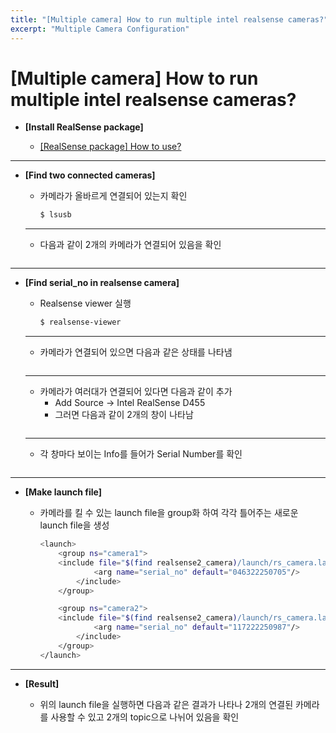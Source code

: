 ```yaml
---
title: "[Multiple camera] How to run multiple intel realsense cameras?"
excerpt: "Multiple Camera Configuration"
---
```

# [Multiple camera] How to run multiple intel realsense cameras?

- **[Install RealSense package]**
    
    - [[RealSense package] How to use?](https://heathered-freon-621.notion.site/RealSense-package-How-to-use-b20b9d7fc3954dfdbaef48a549be653b)
    

---

- **[Find two connected cameras]**
    - 카메라가 올바르게 연결되어 있는지 확인
        
        ```bash
        $ lsusb
        ```
        
    
    ---
    
    - 다음과 같이 2개의 카메라가 연결되어 있음을 확인
        <figure class="align-center">
          <img src="{{ site.url }}{{ site.baseurl }}/assets/images/blog/multi_cam_config/Untitled.png" alt="">
        </figure>
        

---

- **[Find serial_no in realsense camera]**
    - Realsense viewer 실행
        
        ```bash
        $ realsense-viewer
        ```
        
    
    ---
    
    - 카메라가 연결되어 있으면 다음과 같은 상태를 나타냄
        <figure class="align-center">
          <img src="{{ site.url }}{{ site.baseurl }}/assets/images/blog/multi_cam_config/Untitled 1.png" alt="">
        </figure>


    ---
    
    - 카메라가 여러대가 연결되어 있다면 다음과 같이 추가
        - Add Source → Intel RealSense D455
        - 그러면 다음과 같이 2개의 창이 나타남
          <figure class="align-center">
            <img src="{{ site.url }}{{ site.baseurl }}/assets/images/blog/multi_cam_config/Untitled 2.png" alt="">
          </figure>

    
    ---
    
    - 각 창마다 보이는 Info를 들어가 Serial Number를 확인
        <figure class="align-center">
          <img src="{{ site.url }}{{ site.baseurl }}/assets/images/blog/multi_cam_config/Untitled 3.png" alt="">
        </figure>
        

---

- **[Make launch file]**
    - 카메라를 킬 수 있는 launch file을 group화 하여 각각 틀어주는 새로운 launch file을 생성
        
        ```bash
        <launch>
        	<group ns="camera1">
            <include file="$(find realsense2_camera)/launch/rs_camera.launch">
        			<arg name="serial_no" default="046322250705"/>
        		</include>
        	</group>
        
        	<group ns="camera2">
            <include file="$(find realsense2_camera)/launch/rs_camera.launch">
        			<arg name="serial_no" default="117222250987"/>
        		</include>
        	</group>
        </launch>
        ```
        

---

- **[Result]**
    - 위의 launch file을 실행하면 다음과 같은 결과가 나타나 2개의 연결된 카메라를 사용할 수 있고 2개의 topic으로 나뉘어 있음을 확인
        <figure class="align-center">
          <img src="{{ site.url }}{{ site.baseurl }}/assets/images/blog/multi_cam_config/Untitled 4.png" alt="">
        </figure>

        <figure class="align-center">
          <img src="{{ site.url }}{{ site.baseurl }}/assets/images/blog/multi_cam_config/Untitled 5.png" alt="">
        </figure>

        <figure class="align-center">
          <img src="{{ site.url }}{{ site.baseurl }}/assets/images/blog/multi_cam_config/Untitled 6.png" alt="">
        </figure>